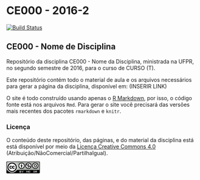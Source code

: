 # CE000 - 2016-2

[![Build Status](https://travis-ci.org/fernandomayer/disciplinas-template.svg)](https://travis-ci.org/fernandomayer/disciplinas-template)

## CE000 - Nome de Disciplina

Repositório da disciplina CE000 - Nome da Disciplina, ministrada na UFPR, no
segundo semestre de 2016, para o curso de CURSO (T).

Este repositório contém todo o material de aula e os arquivos
necessários para gerar a página da disciplina, disponível em:
(INSERIR LINK)

O site é todo construído usando apenas o [R Markdown][], por isso, o
código fonte está nos arquivos `Rmd`. Para gerar o site você precisará
das versões mais recentes dos pacotes `rmarkdown` e `knitr`.

### Licença

O conteúdo deste repositório, das páginas, e do material da disciplina
está está disponível por meio da [Licença Creative Commons 4.0][]
(Atribuição/NãoComercial/PartilhaIgual).

![Licença Creative Commons 4.0](img/CC_by-nc-sa_88x31.png)


[Licença Creative Commons 4.0]: https://creativecommons.org/licenses/by-nc-sa/4.0/deed.pt_BR
[R Markdown]: http://rmarkdown.rstudio.com
